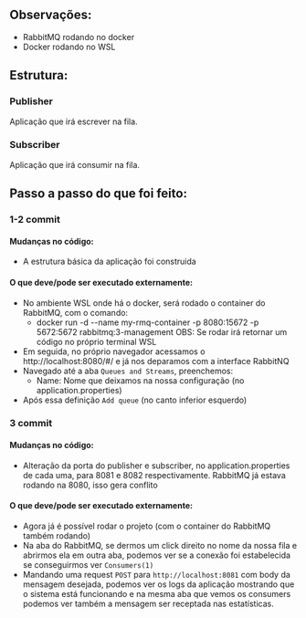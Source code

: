 ## Observações:
* RabbitMQ rodando no docker
* Docker rodando no WSL

## Estrutura:
### Publisher
Aplicação que irá escrever na fila.
### Subscriber
Aplicação que irá consumir na fila.

## Passo a passo do que foi feito:
### 1-2 commit
#### Mudanças no código:
* A estrutura básica da aplicação foi construida
#### O que deve/pode ser executado externamente:
* No ambiente WSL onde há o docker, será rodado o container do RabbitMQ, com o comando:
  * docker run -d --name my-rmq-container -p 8080:15672 -p 5672:5672 rabbitmq:3-management
    OBS: Se rodar irá retornar um código no próprio terminal WSL
* Em seguida, no próprio navegador acessamos o http://localhost:8080/#/ e já nos deparamos com a interface RabbitNQ
* Navegado até a aba `Queues and Streams`, preenchemos:
  * Name: Nome que deixamos na nossa configuração (no application.properties)
* Após essa definição `Add queue` (no canto inferior esquerdo)

### 3 commit
#### Mudanças no código:
* Alteração da porta do publisher e subscriber, no application.properties de cada uma, para 8081 e 8082 respectivamente. RabbitMQ já estava rodando na 8080, isso gera conflito
#### O que deve/pode ser executado externamente:
* Agora já é possível rodar o projeto (com o container do RabbitMQ também rodando)
* Na aba do RabbitMQ, se dermos um click direito no nome da nossa fila e abrirmos ela em outra aba, podemos ver se a conexão foi estabelecida se conseguirmos ver `Consumers(1)`
* Mandando uma request `POST` para `http://localhost:8081` com body da mensagem desejada, podemos ver os logs da aplicação mostrando que o sistema está funcionando e na mesma aba que vemos os consumers podemos ver também a mensagem ser receptada nas estatísticas.